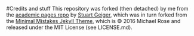 #Credits and stuff
This repository was forked (then detached) by me from the [academic pages repo](https://github.com/academicpages/academicpages.github.io) by [Stuart Geiger](https://github.com/staeiou), which was in turn forked from the [Minimal Mistakes Jekyll Theme](https://mmistakes.github.io/minimal-mistakes/), which is © 2016 Michael Rose and released under the MIT License (see LICENSE.md). 
